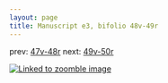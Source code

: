 ```yaml
---
layout: page
title: Manuscript e3, bifolio 48v-49r
---
```


prev: [47v-48r](../47v-48r/) next: [49v-50r](../49v-50r/)



[![Linked to zoomble image](http://www.homermultitext.org/iipsrv?IIIF=/project/homer/pyramidal/deepzoom/hmt/e3bifolio/v1/vb_48v_49r.tif/full/2000,/0/default.jpg)](http://www.homermultitext.org/ict2/?urn=urn:cite2:hmt:e3bifolio.v1:vb_48v_49r)

